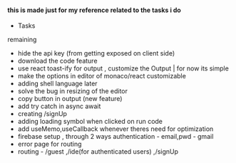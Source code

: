 #### this is made just for my reference related to the tasks i do
- Tasks

remaining
- hide the api key (from getting exposed on client side)
- download the code feature
- use react toast-ify for output , customize the Output | for now its simple
- make the options in editor of monaco/react customizable
- adding shell language later
- solve the bug in resizing of the editor
- copy button in output (new feature)
- add try catch in async await
- creating /signUp
- adding loading symbol when clicked on run code
- add useMemo,useCallback whenever theres need for optimization
- firebase setup , through 2 ways authentication - email,pwd - gmail
- error page for routing
- routing - /guest ,/ide(for authenticated users) ,/signUp
